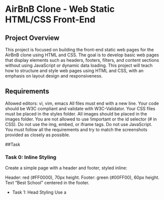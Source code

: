 # AirBnB Clone - Web Static HTML/CSS Front-End

## Project Overview
This project is focused on building the front-end static web pages for the AirBnB clone using HTML and CSS. The goal is to develop basic web pages that display elements such as headers, footers, filters, and content sections without using JavaScript or dynamic data loading. This project will teach how to structure and style web pages using HTML and CSS, with an emphasis on layout design and responsiveness.

## Requirements
Allowed editors: vi, vim, emacs
All files must end with a new line.
Your code should be W3C compliant and validate with W3C-Validator.
Your CSS files must be placed in the styles folder.
All images should be placed in the images folder.
You are not allowed to use !important or the id selector (# in CSS).
Do not use the img, embed, or iframe tags.
Do not use JavaScript.
You must follow all the requirements and try to match the screenshots provided as closely as possible.

##Task

### Task 0: Inline Styling
Create a simple page with a header and footer, styled inline:

Header: red (#FF0000), 70px height.
Footer: green (#00FF00), 60px height.
Text “Best School” centered in the footer.

- Task 1: Head Styling
Use a <style> tag in the head to style the page (same layout as Task 0).

- Task 2: CSS Files
Separate styles into different CSS files:

styles/2-common.css for global styles.
styles/2-header.css for header styles.
styles/2-footer.css for footer styles.

- Task 3: Zoning Done
Add more styling:

No margin/padding on body.
Font: #484848, 14px, Circular font.
Header and footer with borders.

- Task 4: Search Filters
Add a search bar in the filters section under the header:

Filter section with a search button.
Button: red (#FF5A5F), 48px height, no borders.

- Task 5: More Filters
Add additional filters (locations, amenities) to the filter section:

Filters with titles and content inside divs.

- Task 6: Dropdown Filters
Update filters to show a dropdown on hover:

Locations filter with nested states and cities.

- Task 7: Display Results
Add a results section below the filters:

Display content based on filter selection.



